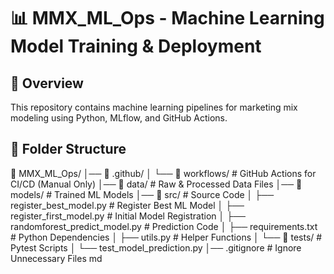 # 📊 MMX_ML_Ops - Machine Learning Model Training & Deployment

## 🚀 Overview
This repository contains machine learning pipelines for marketing mix modeling using Python, MLflow, and GitHub Actions.

## 📂 Folder Structure
📂 MMX_ML_Ops/ │── 📁 .github/ │ └── 📁 workflows/ # GitHub Actions for CI/CD (Manual Only) │── 📁 data/ # Raw & Processed Data Files │── 📁 models/ # Trained ML Models │── 📁 src/ # Source Code │ ├── register_best_model.py # Register Best ML Model │ ├── register_first_model.py # Initial Model Registration │ ├── randomforest_predict_model.py # Prediction Code │ ├── requirements.txt # Python Dependencies │ ├── utils.py # Helper Functions │ └── 📁 tests/ # Pytest Scripts │ └── test_model_prediction.py │── .gitignore # Ignore Unnecessary Files md
